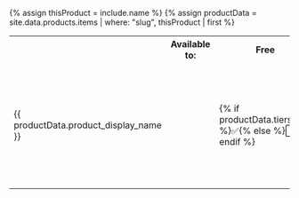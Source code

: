 {% assign thisProduct = include.name %}
{% assign productData = site.data.products.items | where: "slug", thisProduct | first %}

<table>
  <tr>
    <th></th>
    <th> Available to: </th>
    <th> Free </th>
    <th> Team </th>
    <th> Business </th>
  </tr>
  <tr>
    <td> {{ productData.product_display_name }} </td>
    <td></td>
    <td> {% if productData.tiers.free %}✅{% else %}⬜️{% endif %} </td>
    <td> {% if productData.tiers.team %}✅{% else %}⬜️{% endif %} </td>
    <td> {% if productData.tiers.business == true and productData.tiers.add-on == false %}✅{% elsif productData.tiers.business == true and productData.tiers.add-on == true %} Add-on available {% else %}⬜️{% endif %} </td>
  </tr>
</table>
